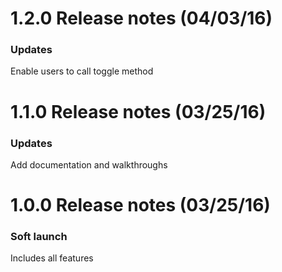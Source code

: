 1.2.0 Release notes (04/03/16)
=============================================================

### Updates
Enable users to call toggle method

1.1.0 Release notes (03/25/16)
=============================================================

### Updates
Add documentation and walkthroughs

1.0.0 Release notes (03/25/16)
=============================================================

### Soft launch
Includes all features



